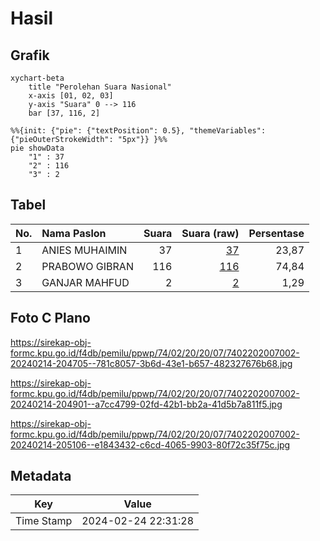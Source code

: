 # Hasil

## Grafik

```mermaid
xychart-beta
    title "Perolehan Suara Nasional"
    x-axis [01, 02, 03]
    y-axis "Suara" 0 --> 116
    bar [37, 116, 2]
```

```mermaid
%%{init: {"pie": {"textPosition": 0.5}, "themeVariables": {"pieOuterStrokeWidth": "5px"}} }%%
pie showData
    "1" : 37
    "2" : 116
    "3" : 2
```

## Tabel

| No. | Nama Paslon    | Suara | Suara (raw) | Persentase |
|:--- |:-------------- | -----:| -----------:| ----------:|
| 1   | ANIES MUHAIMIN | 37    | [37][p-1]   | 23,87      |
| 2   | PRABOWO GIBRAN | 116   | [116][p-2]  | 74,84      |
| 3   | GANJAR MAHFUD  | 2     | [2][p-3]    | 1,29       |


[p-1]: https://github.com/gigit-pemilu/pemilu-2024/blob/main/pilpres/hitung-suara/sub/74-sulawesi-tenggara/sub/02-konawe/sub/20-besulutu/sub/2007-labela/sub/002-tps/sub/paslon-1.txt
[p-2]: https://github.com/gigit-pemilu/pemilu-2024/blob/main/pilpres/hitung-suara/sub/74-sulawesi-tenggara/sub/02-konawe/sub/20-besulutu/sub/2007-labela/sub/002-tps/sub/paslon-2.txt
[p-3]: https://github.com/gigit-pemilu/pemilu-2024/blob/main/pilpres/hitung-suara/sub/74-sulawesi-tenggara/sub/02-konawe/sub/20-besulutu/sub/2007-labela/sub/002-tps/sub/paslon-3.txt

## Foto C Plano

https://sirekap-obj-formc.kpu.go.id/f4db/pemilu/ppwp/74/02/20/20/07/7402202007002-20240214-204705--781c8057-3b6d-43e1-b657-482327676b68.jpg

https://sirekap-obj-formc.kpu.go.id/f4db/pemilu/ppwp/74/02/20/20/07/7402202007002-20240214-204901--a7cc4799-02fd-42b1-bb2a-41d5b7a811f5.jpg

https://sirekap-obj-formc.kpu.go.id/f4db/pemilu/ppwp/74/02/20/20/07/7402202007002-20240214-205106--e1843432-c6cd-4065-9903-80f72c35f75c.jpg


## Metadata

| Key        | Value               |
| ---------- | ------------------- |
| Time Stamp | 2024-02-24 22:31:28 |



